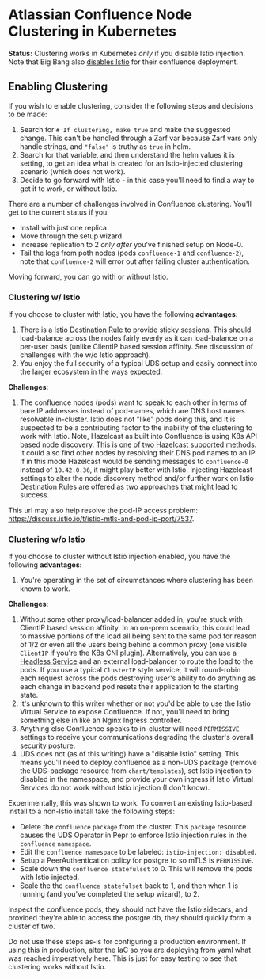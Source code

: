 # Atlassian Confluence Node Clustering in Kubernetes

**Status:** Clustering works in Kubernetes _only_ if you disable Istio injection. Note that Big Bang also 
[disables Istio](https://repo1.dso.mil/big-bang/product/community/confluence/-/blob/7a6569baedd147b3b09620beb4ea9cb917e0b88d/chart/values.yaml#L1642) for their confluence deployment.

## Enabling Clustering

If you wish to enable clustering, consider the following steps and decisions to be made:

1. Search for `# If clustering, make true` and make the suggested change. This can't be handled through a Zarf var because Zarf vars only handle strings, and `"false"` is truthy as `true` in helm.
2. Search for that variable, and then understand the helm values it is setting, to get an idea what is created for an Istio-injected clustering scenario (which does not work).
3. Decide to go forward with Istio - in this case you'll need to find a way to get it to work, or without Istio.

There are a number of challenges involved in Confluence clustering. You'll get to the current status if you:

- Install with just one replica
- Move through the setup wizard
- Increase replication to 2 _only after_ you've finished setup on Node-0.
- Tail the logs from poth nodes (pods `confluence-1` and `confluence-2`), note that `confluence-2` will error out after failing cluster authentication.

Moving forward, you can go with or without Istio.

### Clustering w/ Istio

If you choose to cluster with Istio, you have the following **advantages:**

1. There is a [Istio Destination Rule](chart/templates/destination-rule.yaml) to provide sticky sessions. This should load-balance across the nodes fairly evenly as it can load-balance on a per-user basis (unlike ClientIP based 
session affinity. See discussion of challenges with the w/o Istio approach).
2. You enjoy the full security of a typical UDS setup and easily connect into the larger ecosystem in the ways expected.

**Challenges**:

1. The confluence nodes (pods) want to speak to each other in terms of bare IP addresses instead of pod-names, which are DNS host names resolvable in-cluster. Istio does not "like" pods doing this, and it is suspected to be a 
contributing factor to the inability of the clustering to work with Istio. Note, Hazelcast as built into Confluence is using K8s API based node discovery. 
[This is one of two Hazelcast supported methods](https://docs.hazelcast.com/hazelcast/latest/kubernetes/kubernetes-auto-discovery#discovering-members). It could also find other nodes by resolving their DNS pod names to an IP. If in 
this mode Hazelcast would be sending messages to `confluence-0` instead of `10.42.0.36`, it might play better with Istio. Injecting Hazelcast settings to alter the node discovery method and/or further work on Istio Destination 
Rules are offered as two approaches that might lead to success.

This url may also help resolve the pod-IP access problem: <https://discuss.istio.io/t/istio-mtls-and-pod-ip-port/7537>.

### Clustering w/o Istio

If you choose to cluster without Istio injection enabled, you have the following **advantages:**

1. You're operating in the set of circumstances where clustering has been known to work.

**Challenges**:

1. Without some other proxy/load-balancer added in, you're stuck with ClientIP based session affinity. In an on-prem scenario, this could lead to massive portions of the load all being sent to the same pod for reason of 1/2 or even 
all the users being behind a common proxy (one visible `ClientIP` if you're the K8s CNI plugin). Alternatively, you can use a [Headless Service](https://kubernetes.io/docs/concepts/services-networking/service/#headless-services) 
and an external load-balancer to route the load to the pods. If you use a typical `ClusterIP` style service, it will round-robin each request across the pods destroying user's ability to do anything as each change in backend pod 
resets their application to the starting state.
2. It's unknown to this writer whether or not you'd be able to use the Istio Virtual Service to expose Confluence. If not, you'll need to bring something else in like an Nginx Ingress controller.
3. Anything else Confluence speaks to in-cluster will need `PERMISSIVE` settings to receive your communications degrading the cluster's overall security posture.
4. UDS does not (as of this writing) have a "disable Istio" setting. This means you'll need to deploy confluence as a non-UDS package (remove the UDS-package resource from `chart/templates`), set Istio injection to disabled in the 
namespace, and provide your own ingress if Istio Virtual Services do not work without Istio injection (I don't know).

Experimentally, this was shown to work. To convert an existing Istio-based install to a non-Istio install take the following steps:

- Delete the `confluence` `package` from the cluster. This `package` resource causes the UDS Operator in Pepr to enforce Istio injection rules in the `confluence` `namespace`.
- Edit the `confluence namespace` to be labeled: `istio-injection: disabled`.
- Setup a PeerAuthentication policy for postgre to so mTLS is `PERMISSIVE`.
- Scale down the `confluence statefulset` to 0. This will remove the pods with Istio injected.
- Scale the the `confluence statefulset` back to 1, and then when 1 is running (and you've completed the setup wizard), to 2.

Inspect the confluence pods, they should not have the Istio sidecars, and provided they're able to access the postgre db, they should quickly form a cluster of two.

Do not use these steps as-is for configuring a production environment. If using this in production, alter the IaC so you are deploying from yaml what was reached imperatively here. This is just for easy testing to see that 
clustering works without Istio.
